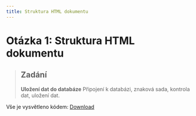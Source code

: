 ```yaml
---
title: Struktura HTML dokumentu
---
```


Otázka 1: Struktura HTML dokumentu
==================================

> Zadání
> ------
>  
> **Uložení dat do databáze**
> Připojení k databázi, znaková sada, kontrola dat, uložení dat.

Vše je vysvětleno kódem: [Download](download/otazka13.rar)